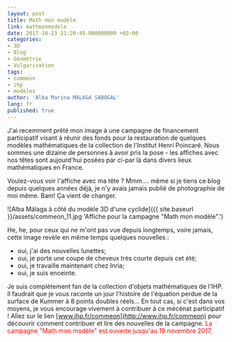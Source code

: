 ```yaml
---
layout: post
title: Math mon modèle
link: mathmonmodele
date: 2017-10-23 21:20:49.000000000 +02:00
categories:
- 3D
- Blog
- Géométrie
- Vulgarisation
tags:
- commeon
- ihp
- modeles
author: 'Alba Marina MÁLAGA SABOGAL'
lang: fr
published: true
---
```


J'ai recemment prêté mon image à une campagne de financement
participatif visant à réunir des fonds pour la restauration de quelques
modèles mathématiques de la collection de l'Institut Henri Poincaré.
Nous sommes une dizaine de personnes à avoir pris la pose - les affiches
avec nos têtes sont aujourd'hui posées par ci-par là dans divers lieux
mathématiques en France.

Voulez-vous voir l'affiche avec ma tête ? Mmm.... même si je tiens ce
blog depuis quelques années déjà, je n'y avais jamais publié de
photographie de moi même. Bam! Ça vient de changer.

![Alba Málaga à côté du modèle 3D d'une cyclide]({{ site.baseurl }}/assets/commeon_11.jpg 'Affiche pour la campagne "Math mon modèle".')

He, he, pour ceux qui ne m'ont pas vue depuis longtemps, voire jamais, cette image revèle en même temps quelques nouvelles :

-   oui, j'ai des nouvelles lunettes;
-   oui, je porte une coupe de cheveux très courte depuis cet été;
-   oui, je travaille maintenant chez Inria;
-   oui, je suis enceinte.

Je suis complètement fan de la collection d'objets mathématiques de l'IHP. Il faudrait que je vous raconte un jour l'histoire de l'équation perdue de la surface de Kummer à 8 points doubles réels... En tout cas, si c'est dans vos moyens, je vous encourage vivement à contribuer à ce mécénat participatif ! Allez sur le lien [www.ihp.fr/commeon](http://www.ihp.fr/commeon) pour découvrir comment contribuer et lire des nouvelles de la campagne. <span style="color:#ff0000;">La campagne "Math mon modèle" est ouverte jusqu'au 19 novembre 2017.</span>
